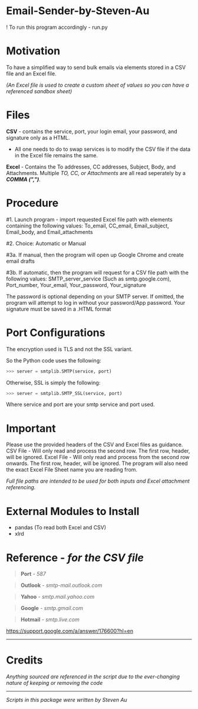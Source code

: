 # Email-Sender-by-Steven-Au
! To run this program accordingly - run.py

# Motivation
To have a simplified way to send bulk emails via elements stored in a CSV file and an Excel file. 

*(An Excel file is used to create a custom sheet of values so you can have a referenced sandbox sheet)*


# Files
**CSV** - contains the service, port, your login email, your password, and signature only as a HTML.
- All one needs to do to swap services is to modify the CSV file if the data in the Excel file remains the same.

**Excel** - Contains the To addresses, CC addresses, Subject, Body, and Attachments. Multiple *TO, CC, or Attachments* are all read seperately by a ***COMMA (",")***.

# Procedure

#1. Launch program - import requested Excel file path with elements containing the following values: To_email, CC_email, Email_subject, Email_body, and Email_attachments

#2. Choice: Automatic or Manual

#3a. If manual, then the program will open up Google Chrome and create email drafts

#3b. If automatic, then the program will request for a CSV file path with the following values: 
SMTP_server_service (Such as smtp.google.com), Port_number, Your_email, Your_password, Your_signature

The password is optional depending on your SMTP server. If omitted, the program will attempt to log in without your password/App password.
Your signature must be saved in a .HTML format

# Port Configurations
The encryption used is TLS and not the SSL variant. 

So the Python code uses the following:
```python
>>> server = smtplib.SMTP(service, port)
```
Otherwise, SSL is simply the following:
```python
>>> server = smtplib.SMTP_SSL(service, port)
```

Where service and port are your smtp service and port used.

# Important
Please use the provided headers of the CSV and Excel files as guidance.
CSV File - Will only read and process the second row. The first row, header, will be ignored.
Excel File - Will only read and process from the second row onwards. The first row, header, will be ignored.
The program will also need the exact Excel File Sheet name you are reading from. 


*Full file paths are intended to be used for both inputs and Excel attachment referencing.*


# External Modules to Install
* pandas (To read both Excel and CSV)
* xlrd



# Reference - *for the CSV file*
>**Port** - *587*

>**Outlook** - 
*smtp-mail.outlook.com*

>**Yahoo** -
*smtp.mail.yahoo.com*

>**Google** -
*smtp.gmail.com*

>**Hotmail** -
*smtp.live.com*

https://support.google.com/a/answer/176600?hl=en

---
# Credits
*Anything sourced are referenced in the script due to the ever-changing nature of keeping or removing the code*


---
*Scripts in this package were written by Steven Au*
